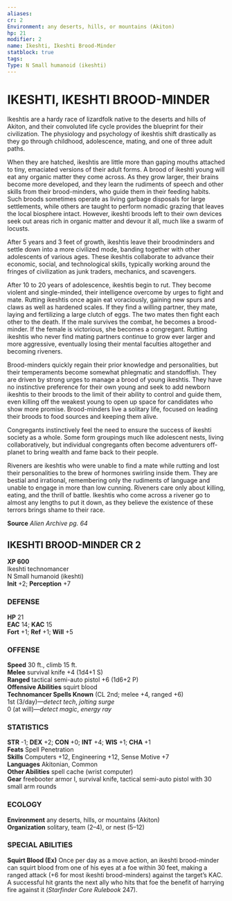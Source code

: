 ```yaml
---
aliases: 
cr: 2
Environment: any deserts, hills, or mountains (Akiton)  
hp: 21
modifier: 2
name: Ikeshti, Ikeshti Brood-Minder
statblock: true
tags: 
Type: N Small humanoid (ikeshti)  
---
```

# IKESHTI, IKESHTI BROOD-MINDER
Ikeshtis are a hardy race of lizardfolk native to the deserts and hills of Akiton, and their convoluted life cycle provides the blueprint for their civilization. The physiology and psychology of ikeshtis shift drastically as they go through childhood, adolescence, mating, and one of three adult paths.

When they are hatched, ikeshtis are little more than gaping mouths attached to tiny, emaciated versions of their adult forms. A brood of ikeshti young will eat any organic matter they come across. As they grow larger, their brains become more developed, and they learn the rudiments of speech and other skills from their brood-minders, who guide them in their feeding habits. Such broods sometimes operate as living garbage disposals for large settlements, while others are taught to perform nomadic grazing that leaves the local biosphere intact. However, ikeshti broods left to their own devices seek out areas rich in organic matter and devour it all, much like a swarm of locusts.

After 5 years and 3 feet of growth, ikeshtis leave their broodminders and settle down into a more civilized mode, banding together with other adolescents of various ages. These ikeshtis collaborate to advance their economic, social, and technological skills, typically working around the fringes of civilization as junk traders, mechanics, and scavengers.

After 10 to 20 years of adolescence, ikeshtis begin to rut. They become violent and single-minded, their intelligence overcome by urges to fight and mate. Rutting ikeshtis once again eat voraciously, gaining new spurs and claws as well as hardened scales. If they find a willing partner, they mate, laying and fertilizing a large clutch of eggs. The two mates then fight each other to the death. If the male survives the combat, he becomes a brood-minder. If the female is victorious, she becomes a congregant. Rutting ikeshtis who never find mating partners continue to grow ever larger and more aggressive, eventually losing their mental faculties altogether and becoming riveners.

Brood-minders quickly regain their prior knowledge and personalities, but their temperaments become somewhat phlegmatic and standoffish. They are driven by strong urges to manage a brood of young ikeshtis. They have no instinctive preference for their own young and seek to add newborn ikeshtis to their broods to the limit of their ability to control and guide them, even killing off the weakest young to open up space for candidates who show more promise. Brood-minders live a solitary life, focused on leading their broods to food sources and keeping them alive.

Congregants instinctively feel the need to ensure the success of ikeshti society as a whole. Some form groupings much like adolescent nests, living collaboratively, but individual congregants often become adventurers off-planet to bring wealth and fame back to their people.

Riveners are ikeshtis who were unable to find a mate while rutting and lost their personalities to the brew of hormones swirling inside them. They are bestial and irrational, remembering only the rudiments of language and unable to engage in more than low cunning. Riveners care only about killing, eating, and the thrill of battle. Ikeshtis who come across a rivener go to almost any lengths to put it down, as they believe the existence of these terrors brings shame to their race.

**Source** _Alien Archive pg. 64_

## IKESHTI BROOD-MINDER CR 2

**XP 600**  
Ikeshti technomancer  
N Small humanoid (ikeshti)  
**Init** +2; **Perception** +7  

### DEFENSE

**HP** 21  
**EAC** 14; **KAC** 15  
**Fort** +1; **Ref** +1; **Will** +5  

### OFFENSE

**Speed** 30 ft., climb 15 ft.  
**Melee** survival knife +4 (1d4+1 S)  
**Ranged** tactical semi-auto pistol +6 (1d6+2 P)  
**Offensive Abilities** squirt blood  
**Technomancer Spells Known** (CL 2nd; melee +4, ranged +6)  
1st (3/day)—_detect tech_, _jolting surge_  
0 (at will)—_detect magic_, _energy ray_

### STATISTICS

**STR** -1; **DEX** +2; **CON** +0; **INT** +4; **WIS** +1; **CHA** +1  
**Feats** Spell Penetration  
**Skills** Computers +12, Engineering +12, Sense Motive +7  
**Languages** Akitonian, Common  
**Other Abilities** spell cache (wrist computer)  
**Gear** freebooter armor I, survival knife, tactical semi-auto pistol with 30 small arm rounds

### ECOLOGY

**Environment** any deserts, hills, or mountains (Akiton)  
**Organization** solitary, team (2–4), or nest (5–12)

### SPECIAL ABILITIES

**Squirt Blood (Ex)** Once per day as a move action, an ikeshti brood-minder can squirt blood from one of his eyes at a foe within 30 feet, making a ranged attack (+6 for most ikeshti brood-minders) against the target’s KAC. A successful hit grants the next ally who hits that foe the benefit of harrying fire against it (_Starfinder Core Rulebook_ 247).
